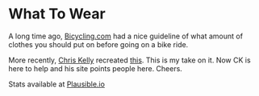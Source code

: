 # What To Wear

A long time ago, [Bicycling.com][bicycling.com] had a nice guideline
of what amount of clothes you should put on before going on a bike ride.

More recently, [Chris Kelly][ckdake] recreated [this][ck what to wear]. This is
my take on it. Now CK is here to help and his site points people here. Cheers.

Stats available at [Plausible.io][stats]

[bicycling.com]: http://www.bicycling.com/
[ckdake]: http://ckdake.com/
[ck what to wear]: http://ckdake.com/projects/whattowear.html
[stats]: https://plausible.io/whattowear.bike/
